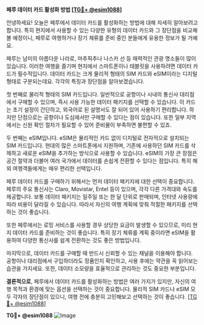 **페루 데이터 카드 활성화 방법 [[TG💪+ @esim1088](https://t.me/s/esim1088)]**

안녕하세요! 오늘은 페루에서 데이터 카드를 활성화하는 방법에 대해 자세히 알아보려고 합니다. 특히 현지에서 사용할 수 있는 다양한 유형의 데이터 카드와 그 장단점을 비교해볼 예정이니, 페루로 여행하거나 장기 체류를 준비 중인 분들에게 유용한 정보가 될 거예요.

페루는 남미의 아름다운 나라로, 마추픽추나 나스카 선 등 매력적인 관광 명소들이 많이 있습니다. 이러한 여행을 즐기며 현지에서 스마트폰이나 태블릿을 사용하려면 데이터 카드가 필수적입니다. 데이터 카드는 크게 물리적 형태의 SIM 카드와 eSIM이라는 디지털 형태로 구분되는데요. 각각의 특징과 장단점을 알아보겠습니다.

첫 번째로 물리적 형태의 SIM 카드입니다. 일반적으로 공항이나 시내의 통신사 대리점에서 구매할 수 있으며, 즉시 사용 가능한 데이터 패키지를 선택할 수 있습니다. 이 카드는 초기 설정이 간단하고, 외국어로 된 설명서도 잘 되어 있어 사용하기 편리합니다. 하지만 단점으로는 공항이나 도심에서만 구매할 수 있다는 점이 있습니다. 또한 일부 지역에서는 신원 확인 절차가 필요할 수 있어 준비물이 부족하면 불편할 수 있죠.

두 번째는 eSIM입니다. eSIM은 물리적인 카드 없이 디지털로 전자적으로 설치되는 SIM 카드입니다. 현대의 많은 스마트폰에서 지원하며, 기존에 사용하던 SIM 카드를 삭제하고 새로운 eSIM을 추가하는 방식으로 사용할 수 있습니다. eSIM의 가장 큰 장점은 공간 절약과 더불어 여러 국가에서 데이터를 손쉽게 전환할 수 있다는 점입니다. 특히 해외 여행객들에게는 매우 편리한 선택입니다.

페루 데이터 카드를 구매하기 위해서는 먼저 데이터 패키지에 대한 선택이 중요합니다. 페루의 주요 통신사는 Claro, Movistar, Entel 등이 있으며, 각각 다른 가격대와 속도를 제공합니다. 보통 데이터 패키지는 일주일 또는 한 달 단위로 판매되며, 인터넷 사용량에 따라 비용이 달라질 수 있습니다. 따라서 자신의 여행 계획에 맞춰 적절한 패키지를 선택하는 것이 좋습니다.

또한 페루에서는 로밍 서비스를 사용할 경우 상당한 요금이 발생할 수 있으므로, 미리 현지 데이터 카드를 준비하는 것이 좋습니다. 특히 장기 체류를 계획 중이라면 eSIM을 활용하여 다양한 통신사를 쉽게 전환하는 것도 좋은 방법입니다.

마지막으로, 데이터 카드를 구매할 때 반드시 신뢰할 수 있는 채널을 이용해야 합니다. 공항이나 대리점에서 구입하더라도 정품인지 확인하고, 사용 후에는 약관을 꼭 읽어보는 습관을 가지세요. 또한, 데이터 소모량을 효율적으로 관리하는 것도 중요한 부분입니다.

**결론적으로**, 페루에서 데이터 카드를 활성화하는 방법은 여러 가지가 있지만, 자신의 여행 목적과 환경에 맞는 옵션을 선택하는 것이 중요합니다. 물리적 SIM 카드나 eSIM 모두 각자의 장단점이 있으니, 여행 전에 충분히 고민해보고 선택하는 것이 좋습니다. [[TG💪+ @esim1088](https://t.me/s/esim1088)]

**TG💪+ @esim1088**
![Image](https://i.postimg.cc/Y0z9fWf4/image.png)